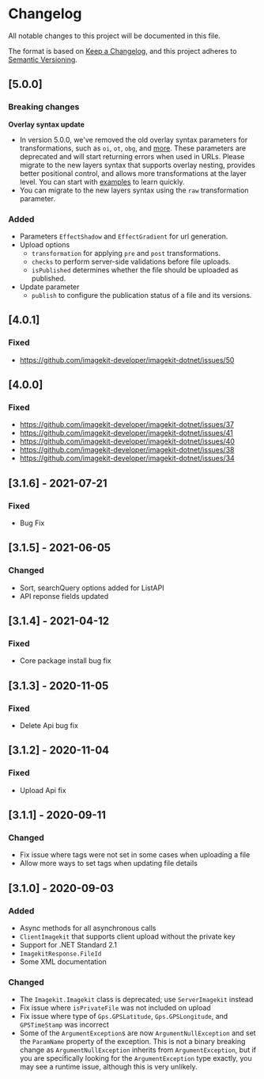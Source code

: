 # Changelog
All notable changes to this project will be documented in this file.

The format is based on [Keep a Changelog](https://keepachangelog.com/en/1.0.0/),
and this project adheres to [Semantic Versioning](https://semver.org/spec/v2.0.0.html).

## [5.0.0]

### Breaking changes

**Overlay syntax update**
* In version 5.0.0, we've removed the old overlay syntax parameters for transformations, such as `oi`, `ot`, `obg`, and [more](https://docs.imagekit.io/features/image-transformations/overlay). These parameters are deprecated and will start returning errors when used in URLs. Please migrate to the new layers syntax that supports overlay nesting, provides better positional control, and allows more transformations at the layer level. You can start with [examples](https://docs.imagekit.io/features/image-transformations/overlay-using-layers#examples) to learn quickly.
* You can migrate to the new layers syntax using the `raw` transformation parameter.

### Added
- Parameters `EffectShadow` and `EffectGradient` for url generation.
- Upload options 
    - `transformation` for applying `pre` and `post` transformations.
    - `checks` to perform server-side validations before file uploads.
    - `isPublished` determines whether the file should be uploaded as published.
- Update parameter
    - `publish` to configure the publication status of a file and its versions.

## [4.0.1]
### Fixed
- https://github.com/imagekit-developer/imagekit-dotnet/issues/50

## [4.0.0]
### Fixed
- https://github.com/imagekit-developer/imagekit-dotnet/issues/37
- https://github.com/imagekit-developer/imagekit-dotnet/issues/41
- https://github.com/imagekit-developer/imagekit-dotnet/issues/40
- https://github.com/imagekit-developer/imagekit-dotnet/issues/38
- https://github.com/imagekit-developer/imagekit-dotnet/issues/34

## [3.1.6] - 2021-07-21
### Fixed
- Bug Fix

## [3.1.5] - 2021-06-05
### Changed
- Sort, searchQuery options added for ListAPI
- API reponse fields updated

## [3.1.4] - 2021-04-12
### Fixed
- Core package install bug fix

## [3.1.3] - 2020-11-05
### Fixed
- Delete Api bug fix

## [3.1.2] - 2020-11-04
### Fixed
- Upload Api fix

## [3.1.1] - 2020-09-11
### Changed
- Fix issue where tags were not set in some cases when uploading a file
- Allow more ways to set tags when updating file details

## [3.1.0] - 2020-09-03
### Added
- Async methods for all asynchronous calls
- `ClientImagekit` that supports client upload without the private key
- Support for .NET Standard 2.1
- `ImagekitResponse.FileId`
- Some XML documentation

### Changed
- The `Imagekit.Imagekit` class is deprecated; use `ServerImagekit` instead
- Fix issue where `isPrivateFile` was not included on upload
- Fix issue where type of `Gps.GPSLatitude`, `Gps.GPSLongitude`, and `GPSTimeStamp` was incorrect
- Some of the `ArgumentException`s are now `ArgumentNullException` and set the `ParamName` property of the exception. This is not a binary breaking change as `ArgumentNullException` inherits from `ArgumentException`, but if you are specifically looking for the `ArgumentException` type exactly, you may see a runtime issue, although this is very unlikely.
